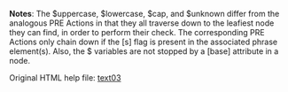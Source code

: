 **Notes**: The \$uppercase, \$lowercase, \$cap, and \$unknown differ from the analogous PRE Actions in that they all traverse down to the leafiest node they can find, in order to perform their check. The corresponding PRE Actions only chain down if the [s] flag is present in the associated phrase element(s). Also, the \$ variables are not stopped by a [base] attribute in a node.


Original HTML help file: [text03](text03.htm)
